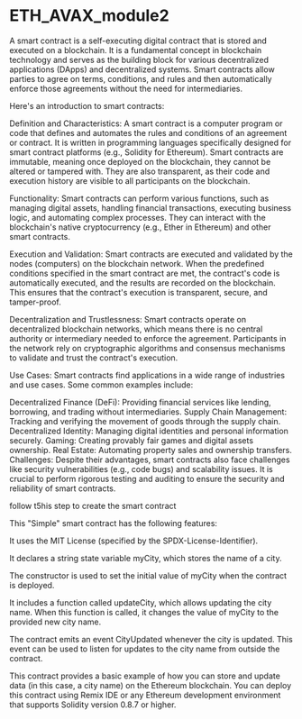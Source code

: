 # ETH_AVAX_module2
A smart contract is a self-executing digital contract that is stored and executed on a blockchain. It is a fundamental concept in blockchain technology and serves as the building block for various decentralized applications (DApps) and decentralized systems. Smart contracts allow parties to agree on terms, conditions, and rules and then automatically enforce those agreements without the need for intermediaries.

Here's an introduction to smart contracts:

Definition and Characteristics:
A smart contract is a computer program or code that defines and automates the rules and conditions of an agreement or contract. It is written in programming languages specifically designed for smart contract platforms (e.g., Solidity for Ethereum). Smart contracts are immutable, meaning once deployed on the blockchain, they cannot be altered or tampered with. They are also transparent, as their code and execution history are visible to all participants on the blockchain.

Functionality:
Smart contracts can perform various functions, such as managing digital assets, handling financial transactions, executing business logic, and automating complex processes. They can interact with the blockchain's native cryptocurrency (e.g., Ether in Ethereum) and other smart contracts.

Execution and Validation:
Smart contracts are executed and validated by the nodes (computers) on the blockchain network. When the predefined conditions specified in the smart contract are met, the contract's code is automatically executed, and the results are recorded on the blockchain. This ensures that the contract's execution is transparent, secure, and tamper-proof.

Decentralization and Trustlessness:
Smart contracts operate on decentralized blockchain networks, which means there is no central authority or intermediary needed to enforce the agreement. Participants in the network rely on cryptographic algorithms and consensus mechanisms to validate and trust the contract's execution.

Use Cases:
Smart contracts find applications in a wide range of industries and use cases. Some common examples include:

Decentralized Finance (DeFi): Providing financial services like lending, borrowing, and trading without intermediaries.
Supply Chain Management: Tracking and verifying the movement of goods through the supply chain.
Decentralized Identity: Managing digital identities and personal information securely.
Gaming: Creating provably fair games and digital assets ownership.
Real Estate: Automating property sales and ownership transfers.
Challenges:
Despite their advantages, smart contracts also face challenges like security vulnerabilities (e.g., code bugs) and scalability issues. It is crucial to perform rigorous testing and auditing to ensure the security and reliability of smart contracts.




follow t5his step to create the smart contract


This "Simple" smart contract has the following features:

It uses the MIT License (specified by the SPDX-License-Identifier).

It declares a string state variable myCity, which stores the name of a city.

The constructor is used to set the initial value of myCity when the contract is deployed.

It includes a function called updateCity, which allows updating the city name. When this function is called, it changes the value of myCity to the provided new city name.

The contract emits an event CityUpdated whenever the city is updated. This event can be used to listen for updates to the city name from outside the contract.

This contract provides a basic example of how you can store and update data (in this case, a city name) on the Ethereum blockchain. You can deploy this contract using Remix IDE or any Ethereum development environment that supports Solidity version 0.8.7 or higher.
